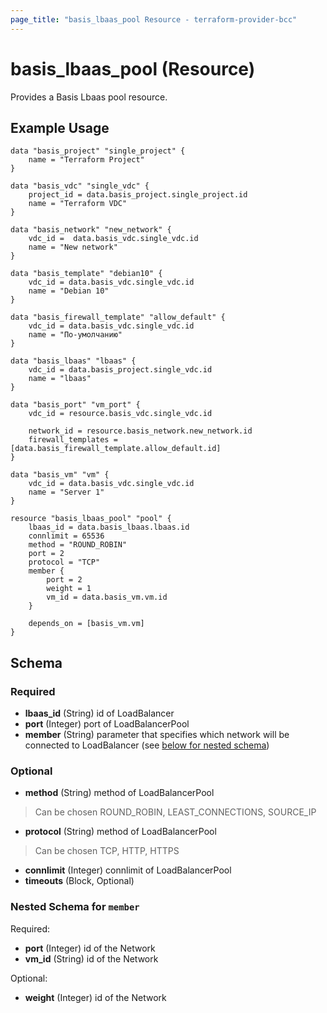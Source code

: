```yaml
---
page_title: "basis_lbaas_pool Resource - terraform-provider-bcc"
---
```

# basis_lbaas_pool (Resource)

Provides a Basis Lbaas pool resource.

## Example Usage

```hcl
data "basis_project" "single_project" {
    name = "Terraform Project"
}

data "basis_vdc" "single_vdc" {
    project_id = data.basis_project.single_project.id
    name = "Terraform VDC"
}

data "basis_network" "new_network" {
    vdc_id =  data.basis_vdc.single_vdc.id
    name = "New network"
}

data "basis_template" "debian10" {
    vdc_id = data.basis_vdc.single_vdc.id
    name = "Debian 10"
}

data "basis_firewall_template" "allow_default" {
    vdc_id = data.basis_vdc.single_vdc.id
    name = "По-умолчанию"
}

data "basis_lbaas" "lbaas" {
    vdc_id = data.basis_project.single_vdc.id
    name = "lbaas"
}

data "basis_port" "vm_port" {
    vdc_id = resource.basis_vdc.single_vdc.id

    network_id = resource.basis_network.new_network.id
    firewall_templates = [data.basis_firewall_template.allow_default.id]
}

data "basis_vm" "vm" {
    vdc_id = data.basis_vdc.single_vdc.id
    name = "Server 1"
}

resource "basis_lbaas_pool" "pool" {
    lbaas_id = data.basis_lbaas.lbaas.id
    connlimit = 65536
    method = "ROUND_ROBIN"
    port = 2
    protocol = "TCP"
    member {
        port = 2
        weight = 1
        vm_id = data.basis_vm.vm.id
    }
    
    depends_on = [basis_vm.vm]
}

```

## Schema

### Required

- **lbaas_id** (String) id of LoadBalancer
- **port** (Integer) port of LoadBalancerPool
- **member** (String) parameter that specifies which network will be connected to LoadBalancer  (see [below for nested schema](#nestedblock--member))


### Optional

- **method** (String) method of LoadBalancerPool 
> Can be chosen ROUND_ROBIN, LEAST_CONNECTIONS, SOURCE_IP
- **protocol** (String) method of LoadBalancerPool
> Can be chosen TCP, HTTP, HTTPS
- **connlimit** (Integer) connlimit of LoadBalancerPool
- **timeouts** (Block, Optional)

<a id="nestedblock--member"></a>
### Nested Schema for `member`

Required:

- **port** (Integer) id of the Network
- **vm_id** (String) id of the Network

Optional:

- **weight** (Integer) id of the Network
